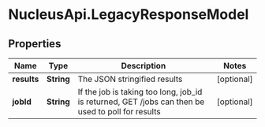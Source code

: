 # NucleusApi.LegacyResponseModel

## Properties
Name | Type | Description | Notes
------------ | ------------- | ------------- | -------------
**results** | **String** | The JSON stringified results | [optional] 
**jobId** | **String** | If the job is taking too long, job_id is returned, GET /jobs can then be used to poll for results | [optional] 


